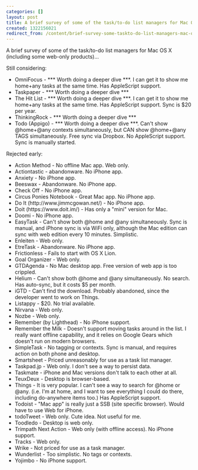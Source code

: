 ```yaml
---
categories: []
layout: post
title: A brief survey of some of the task/to-do list managers for Mac OS X
created: 1322156021
redirect_from: /content/brief-survey-some-taskto-do-list-managers-mac-os-x
---
```

A brief survey of some of the task/to-do list managers for Mac OS X (including some web-only products)…<p>
Still considering:
<ul>
<li>OmniFocus - *** Worth doing a deeper dive ***.   I can get it to show me home+any tasks at the same time. Has AppleScript support.
<li>Taskpaper - *** Worth doing a deeper dive ***
<li>The Hit List - *** Worth doing a deeper dive ***.  I can get it to show me home+any tasks at the same time.  Has AppleScript support.  Sync is $20 per year.  
<li>ThinkingRock - *** Worth doing a deeper dive ***
<li>Todo (Appigo) - *** Worth doing a deeper dive ***.  Can't show @home+@any contexts simultaneously, but CAN show @home+@any TAGS simultaneously.  Free sync via Dropbox.  No AppleScript support.  Sync is manually started.
</ul>
<p>Rejected early:
<ul>
<li>Action Method - No offline Mac app.  Web only.
<li>Actiontastic - abandonware.  No iPhone app.
<li>Anxiety - No iPhone app.
<li>Beeswax - Abandonware.  No iPhone app.
<li>Check Off - No iPhone app.
<li>Circus Ponies Notebook - Great Mac app. No iPhone app.
<li>Do It (http://www.jimmcgowan.net/) - No iPhone app.
<li> Doit (https://www.doit.im/) - Has only a "mini" version for Mac.
<li>Doomi - No iPhone app.
<li>EasyTask - Can't show both @home and @any simultaneously. Sync is manual, and iPhone sync is via WiFi only, although the Mac edition can sync with web edition every 10 minutes.  Simplistic.
<li>Enleiten - Web only.
<li>EtreTask - Abandonware. No iPhone app.
<li>Frictionless - Fails to start with OS X Lion.
<li>Goal Organizer - Web only.
<li>GTDAgenda - No Mac desktop app.  Free version of web app is too crippled.
<li>Helium -  Can't show both @home and @any simultaneously.  No search.  Has auto-sync, but it costs $5 per month.
<li>iGTD - Can't find the download.  Probably abandoned, since the developer went to work on Things.
<li>Listappy - $20.  No trial available.
<li>Nirvana - Web only.
<li>Nozbe - Web only.
<li>Remember (by Lighthead) - No iPhone support.
<li>Remember the Milk - Doesn't support moving tasks around in the list. I really want offline capability, and it relies on Google Gears which doesn't run on modern browsers.
<li>SimpleTask - No tagging or contexts.  Sync is manual, and requires action on both phone and desktop.
<li>Smartsheet - Priced unreasonably for use as a task list manager.
<li>Taskpad.jp - Web only.  I don't see a way to persist data.
<li>Taskmate - iPhone and Mac versions don't talk to each other at all.
<li>TeuxDeux - Desktop is browser-based.
<li>Things - It is very popular.  I can't see a way to search for @home or @any.  (i.e. I'm at home, and I want to see everything I could do there, including do-anywhere items too.)  Has AppleScript support.
<li>Todoist - "Mac app" is really just a SSB (site specific browser). Would have to use Web for iPhone.
<li>todoTweet - Web only.  Cute idea.  Not useful for me.
<li>Toodledo - Desktop is web only.
<li>Trimpath Next Action - Web only (with offline access).  No iPhone support.
<li>Tracks - Web only.
<li>Wrike - Not priced for use as a task manager.
<li>Wunderlist - Too simplistic.  No tags or contexts.
<li>Yojimbo - No iPhone support.
</ul>
